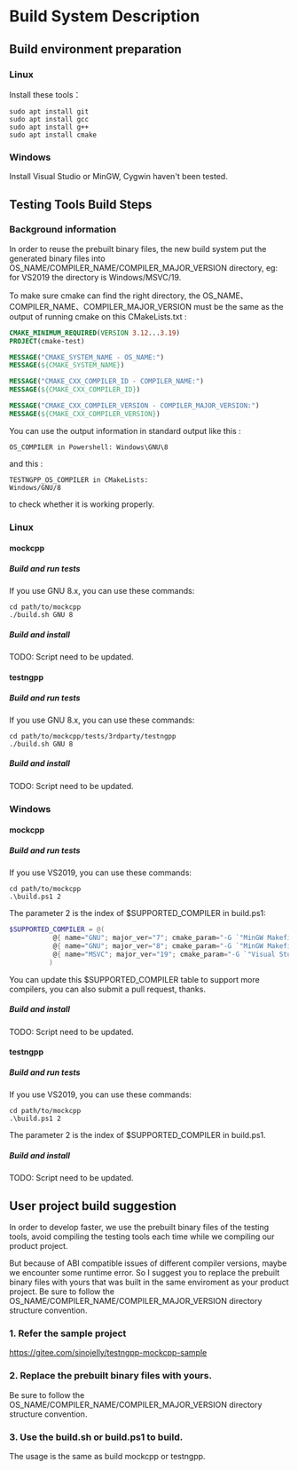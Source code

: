 # Build System Description
## Build environment preparation 

### Linux 
Install these tools：
```
sudo apt install git
sudo apt install gcc
sudo apt install g++
sudo apt install cmake
```
### Windows

Install Visual Studio or MinGW, Cygwin haven't been tested.

## Testing Tools Build Steps

### Background information

In order to reuse the prebuilt binary files, the new build system put the generated binary files into OS_NAME/COMPILER_NAME/COMPILER_MAJOR_VERSION directory, eg: for VS2019 the directory is Windows/MSVC/19.

To make sure cmake can find the right directory, the OS_NAME、COMPILER_NAME、COMPILER_MAJOR_VERSION must be the same as the output of running cmake on this CMakeLists.txt :
``` cmake
CMAKE_MINIMUM_REQUIRED(VERSION 3.12...3.19)
PROJECT(cmake-test)

MESSAGE("CMAKE_SYSTEM_NAME - OS_NAME:")
MESSAGE(${CMAKE_SYSTEM_NAME})

MESSAGE("CMAKE_CXX_COMPILER_ID - COMPILER_NAME:")
MESSAGE(${CMAKE_CXX_COMPILER_ID})

MESSAGE("CMAKE_CXX_COMPILER_VERSION - COMPILER_MAJOR_VERSION:")
MESSAGE(${CMAKE_CXX_COMPILER_VERSION})
```

You can use the output information in standard output like this :
```
OS_COMPILER in Powershell: Windows\GNU\8
```
and this :
```
TESTNGPP_OS_COMPILER in CMakeLists:
Windows/GNU/8
```
to check whether it is working properly.

### Linux
#### mockcpp
##### Build and run tests
If you use GNU 8.x, you can use these commands:
```
cd path/to/mockcpp
./build.sh GNU 8
```
##### Build and install
TODO: Script need to be updated.

#### testngpp
##### Build and run tests
If you use GNU 8.x, you can use these commands:
```
cd path/to/mockcpp/tests/3rdparty/testngpp
./build.sh GNU 8
```
##### Build and install
TODO: Script need to be updated.

### Windows
#### mockcpp
##### Build and run tests
If you use VS2019, you can use these commands:
```
cd path/to/mockcpp
.\build.ps1 2
```
The parameter 2 is the index of $SUPPORTED_COMPILER in build.ps1:
``` powershell
$SUPPORTED_COMPILER = @(
           @{ name="GNU"; major_ver="7"; cmake_param="-G `"MinGW Makefiles`""},  # 0 --- MinGW GNU 7.x
           @{ name="GNU"; major_ver="8"; cmake_param="-G `"MinGW Makefiles`""},  # 1 --- MinGW GNU 8.x
           @{ name="MSVC"; major_ver="19"; cmake_param="-G `"Visual Studio 16 2019`"" }  # 2 --- Visual Studio 2019
          )
```
You can update this $SUPPORTED_COMPILER table to support more compilers, you can also submit a pull request, thanks.

##### Build and install
TODO: Script need to be updated.

#### testngpp
##### Build and run tests
If you use VS2019, you can use these commands:
```
cd path/to/mockcpp
.\build.ps1 2
```
The parameter 2 is the index of $SUPPORTED_COMPILER in build.ps1.

##### Build and install
TODO: Script need to be updated.


## User project build suggestion

In order to develop faster, we use the prebuilt binary files of the testing tools, avoid compiling the testing tools each time while we compiling our product project.

But because of ABI compatible issues of different compiler versions, maybe we encounter some runtime error. So I suggest you to replace the prebuilt binary files with yours that was built in the same enviroment as your product project. Be sure to follow the OS_NAME/COMPILER_NAME/COMPILER_MAJOR_VERSION directory structure convention.

### 1. Refer the sample project
https://gitee.com/sinojelly/testngpp-mockcpp-sample

### 2. Replace the prebuilt binary files with yours.
Be sure to follow the OS_NAME/COMPILER_NAME/COMPILER_MAJOR_VERSION directory structure convention.

### 3. Use the build.sh or build.ps1 to build.
The usage is the same as build mockcpp or testngpp.

